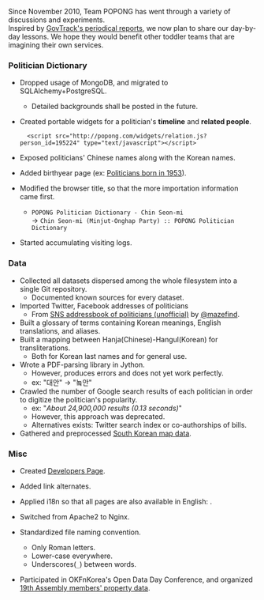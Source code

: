 Since November 2010, Team POPONG has went through a variety of discussions and experiments.<br />
Inspired by [GovTrack's periodical reports](http://www.govtrack.us/blog/2013/02/09/winter-2013-updates-1/), we now plan to share our day-by-day lessons. We hope they would benefit other toddler teams that are imagining their own services.

### Politician Dictionary

- Dropped usage of MongoDB, and migrated to SQLAlchemy+PostgreSQL.
	- Detailed backgrounds shall be posted in the future.
- Created portable widgets for a politician's **timeline** and **related people**.

		<script src="http://popong.com/widgets/relation.js?person_id=195224" type="text/javascript"></script>
- Exposed politicians' Chinese names along with the Korean names.
- Added birthyear page (ex: [Politicians born in 1953](http://popong.com/polidic/year/1953)).
- Modified the browser title, so that the more importation information came first.
	- `POPONG Politician Dictionary - Chin Seon-mi` <br />-&gt; `Chin Seon-mi (Minjut-Onghap Party) :: POPONG Politician Dictionary`
- Started accumulating visiting logs.

### Data

- Collected all datasets dispersed among the whole filesystem into a single Git repository.
	- Documented known sources for every dataset.
- Imported Twitter, Facebook addresses of politicians 
	- From [SNS addressbook of politicians (unofficial)](https://docs.google.com/spreadsheet/ccc?key=0Ao-novvdf79gdExCbW9FVWg0VlBoanNQSzV1akFJR1E) by [@mazefind](http://maplestory.com).
- Built a glossary of terms containing Korean meanings, English translations, and aliases.
- Built a mapping between Hanja(Chinese)-Hangul(Korean) for transliterations.
	- Both for Korean last names and for general use.
- Wrote a PDF-parsing library in Jython. 
	- However, produces errors and does not yet work perfectly.
	- ex: "대안" →  "눀안"
- Crawled the number of Google search results of each politician in order to digitize the politician's popularity.
	- ex: "*About 24,900,000 results (0.13 seconds)*"
	- However, this approach was deprecated.
	- Alternatives exists: Twitter search index or co-authorships of bills.
- Gathered and preprocessed [South Korean map data](https://github.com/teampopong/southkorea-maps).

### Misc

- Created [Developers Page](developers.popong.com).
- Added link alternates.

		
- Applied i18n so that all pages are also available in English: .
- Switched from Apache2 to Nginx.
- Standardized file naming convention.
	- Only Roman letters.
	- Lower-case everywhere.
	- Underscores(`_`) between words.
- Participated in OKFnKorea's Open Data Day Conference, and organized [19th Assembly members' property data](https://github.com/teampopong/korea-assembly-officials-property).